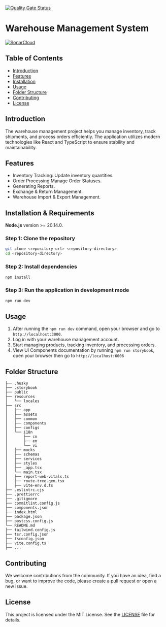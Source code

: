 [![Quality Gate Status](https://sonarcloud.io/api/project_badges/measure?project=quanghiep03198_FE-WMS&metric=alert_status)](https://sonarcloud.io/summary/new_code?id=quanghiep03198_FE-WMS)
# Warehouse Management System

[![SonarCloud](https://sonarcloud.io/images/project_badges/sonarcloud-white.svg)](https://sonarcloud.io/summary/new_code?id=quanghiep03198_FE-WMS)

## Table of Contents

-  [Introduction](#introduction)
-  [Features](#features)
-  [Installation](#installation)
-  [Usage](#usage)
-  [Folder Structure](#folder-structure)
-  [Contributing](#contributing)
-  [License](#license)

## Introduction

The warehouse management project helps you manage inventory, track shipments, and process orders efficiently. The application utilizes modern technologies like React and TypeScript to ensure stability and maintainability.

## Features

-  Inventory Tracking: Update inventory quantities.
-  Order Processing Manage Order Statuses.
-  Generating Reports.
-  Exchange & Return Management.
-  Warehouse Import & Export Management.

## Installation & Requirements

**Node.js** version >= 20.14.0.

### Step 1: Clone the repository

```bash
git clone <repository-url> <repository-directory>
cd <repository-directory>
```

### Step 2: Install dependencies

```bash
npm install
```

### Step 3: Run the application in development mode

```bash
npm run dev
```

## Usage

1. After running the `npm run dev` command, open your browser and go to `http://localhost:3000`.
2. Log in with your warehouse management account.
3. Start managing products, tracking inventory, and processing orders.
4. View UI Components documentation by running `npm run storybook`, open your browser then go to `http://localhost:6006`

## Folder Structure

```
├── .husky
├── .storybook
├── public
├── resources
│   └── locales
├── src
│   ├── app
│   ├── assets
│   ├── common
│   ├── components
│   ├── configs
│   └── i18n
│       ├── cn
│       ├── en
│       └── vi
│   ├── mocks
│   ├── schemas
│   ├── services
│   ├── styles
│   ├── _app.tsx
│   └── main.tsx
│   ├── report-web-vitals.ts
│   ├── route-tree.gen.tsx
│   ├── vite-env.d.ts
├── .eslintrc.cjs
├── .prettierrc
├── .gitignore
├── commitlint.config.js
├── components.json
├── index.html
├── package.json
├── postcss.config.js
└── README.md
├── tailwind.config.js
├── tsr.config.json
├── tsconfig.json
├── vite.config.ts
├── ...
```

## Contributing

We welcome contributions from the community. If you have an idea, find a bug, or want to improve the code, please create a pull request or open a new issue.

## License

This project is licensed under the MIT License. See the [LICENSE](./LICENSE) file for details.
